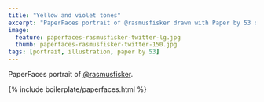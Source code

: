 ```yaml
---
title: "Yellow and violet tones"
excerpt: "PaperFaces portrait of @rasmusfisker drawn with Paper by 53 on an iPad."
image: 
  feature: paperfaces-rasmusfisker-twitter-lg.jpg
  thumb: paperfaces-rasmusfisker-twitter-150.jpg
tags: [portrait, illustration, paper by 53]
---
```


PaperFaces portrait of [@rasmusfisker](http://twitter.com/rasmusfisker).

{% include boilerplate/paperfaces.html %}